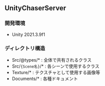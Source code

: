 ## UnityChaserServer

### 開発環境
- Unity 2021.3.9f1

### ディレクトリ構造
- Src/@types/* : 全体で共有されるクラス
- Src/`{Scene名}`/* : 各シーンで使用するクラス 
- Texture/* : テクスチャとして使用する画像等
- Documents/* : 各種ドキュメント